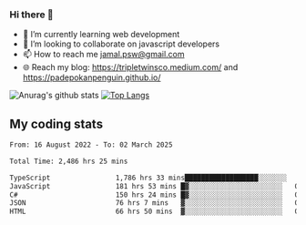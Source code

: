 ### Hi there 👋

<!--
**padepokanpenguin/padepokanpenguin** is a ✨ _special_ ✨ repository because its `README.md` (this file) appears on your GitHub profile.
-->

- 🌱 I’m currently learning  web development
- 👯 I’m looking to collaborate on javascript developers
- 📫 How to reach me jamal.psw@gmail.com
- 🌐 Reach my blog:
   https://tripletwinsco.medium.com/ and
   https://padepokanpenguin.github.io/

![Anurag's github stats](https://github-readme-stats.vercel.app/api?username=padepokanpenguin&count_private=true&disable_animations=false&show_icons=true&theme=default)
[![Top Langs](https://github-readme-stats.vercel.app/api/top-langs/?username=padepokanpenguin&theme=default&layout=compact)](https://github.com/padepokanpenguin)

## My coding stats

<!--START_SECTION:waka-->

```txt
From: 16 August 2022 - To: 02 March 2025

Total Time: 2,486 hrs 25 mins

TypeScript                1,786 hrs 33 mins██████████████████░░░░░░░   71.85 %
JavaScript                181 hrs 53 mins █▓░░░░░░░░░░░░░░░░░░░░░░░   07.32 %
C#                        150 hrs 24 mins █▓░░░░░░░░░░░░░░░░░░░░░░░   06.05 %
JSON                      76 hrs 7 mins   ▓░░░░░░░░░░░░░░░░░░░░░░░░   03.06 %
HTML                      66 hrs 50 mins  ▓░░░░░░░░░░░░░░░░░░░░░░░░   02.69 %
```

<!--END_SECTION:waka-->


